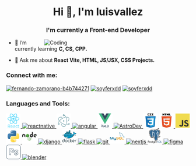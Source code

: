<h1 align="center">Hi 👋, I'm luisvallez</h1>
<h3 align="center">I'm currently a Front-end Developer</h3>

<img align="right" alt="Coding" width="400" src="https://media.discordapp.net/attachments/921723910582575155/1222877319446921247/p.png?ex=6617d040&is=66055b40&hm=6cb056e6e6b0656c329fe32e751046f28b692b996677e95bd34795763ce9d8fc&=&format=webp&quality=lossless">



- 🌱 I’m currently learning **C, CS, CPP.**

- 💬 Ask me about **React Vite, HTML, JS/JSX, CSS Projects.**

<h3 align="left">Connect with me:</h3>
<p align="left">
<a href="https://linkedin.com/in/fernando-zamorano-b4b744271" target="_blank"><img align="center" src="https://raw.githubusercontent.com/rahuldkjain/github-profile-readme-generator/master/src/images/icons/Social/linked-in-alt.svg" alt="fernando-zamorano-b4b744271" height="30" width="40" /></a>
<a href="https://instagram.com/soyferxdd" target="_blank"><img align="center" src="https://raw.githubusercontent.com/rahuldkjain/github-profile-readme-generator/master/src/images/icons/Social/instagram.svg" alt="soyferxdd" height="30" width="40" /></a>
<a href="mailto:soyferxd@proton.me" target="_blank"><img align="center" src="https://seeklogo.com/images/P/proton-mail-logo-31D8CDC79E-seeklogo.com.png" alt="soyferxdd" height="30" width="40" /></a>
</p>
 <h3 align="left">Languages and Tools:</h3>
  <p align="left">
  <a href="https://reactjs.org/" target="_blank" rel="noreferrer"> <img
        src="https://raw.githubusercontent.com/devicons/devicon/master/icons/react/react-original-wordmark.svg"
        alt="react" width="40" height="40" /> </a>
  <a href="https://reactnative.dev/" target="_blank" rel="noreferrer">
      <img src="https://reactnative.dev/img/header_logo.svg" alt="reactnative" width="40" height="40" /> </a>
  <a href="https://www.electronjs.org" target="_blank" rel="noreferrer"> <img
        src="https://raw.githubusercontent.com/devicons/devicon/master/icons/electron/electron-original.svg"
        alt="electron" width="40" height="40" />
    </a>
  <a href="https://angular.io" target="_blank" rel="noreferrer"> <img
        src="https://angular.io/assets/images/logos/angular/angular.svg" alt="angular" width="40" height="40" />
    </a>
  <a href="https://vuejs.org/" target="_blank" rel="noreferrer"> <img
        src="https://raw.githubusercontent.com/devicons/devicon/master/icons/vuejs/vuejs-original-wordmark.svg"
        alt="vuejs" width="40" height="40" /> </a>
  <a href="https://astro.build/" target="blank" rel="noreferrer"> <img
        src="https://astro.build/assets/press/astro-icon-light-gradient.png"
        alt="AstroDev" width="40" height="40" /> </a>
  <a href="https://www.w3schools.com/css/" target="_blank" rel="noreferrer"> <img
        src="https://raw.githubusercontent.com/devicons/devicon/master/icons/css3/css3-original-wordmark.svg" alt="css3"
        width="40" height="40" /> </a>
  <a href="https://www.w3.org/html/" target="_blank" rel="noreferrer"> <img
        src="https://raw.githubusercontent.com/devicons/devicon/master/icons/html5/html5-original-wordmark.svg"
        alt="html5" width="40" height="40" /> </a>
  <a href="https://developer.mozilla.org/en-US/docs/Web/JavaScript" target="_blank" rel="noreferrer"> <img
        src="https://raw.githubusercontent.com/devicons/devicon/master/icons/javascript/javascript-original.svg"
        alt="javascript" width="40" height="40" /> </a>
  <a href="https://www.python.org" target="_blank" rel="noreferrer">
      <img src="https://raw.githubusercontent.com/devicons/devicon/master/icons/python/python-original.svg" alt="python"
        width="40" height="40" /> </a>
  <a href="https://nodejs.org" target="_blank" rel="noreferrer"> <img
        src="https://raw.githubusercontent.com/devicons/devicon/master/icons/nodejs/nodejs-original-wordmark.svg"
        alt="nodejs" width="40" height="40" /> </a>
  <a href="https://www.djangoproject.com/" target="_blank" rel="noreferrer"> <img
        src="https://cdn.worldvectorlogo.com/logos/django.svg" alt="django" width="40" height="40" />
    </a>
  <a href="https://www.docker.com/" target="_blank" rel="noreferrer"> <img
        src="https://raw.githubusercontent.com/devicons/devicon/master/icons/docker/docker-original-wordmark.svg"
        alt="docker" width="40" height="40" />
    </a>
  <a href="https://flask.palletsprojects.com/" target="_blank" rel="noreferrer"> <img
        src="https://www.vectorlogo.zone/logos/pocoo_flask/pocoo_flask-icon.svg" alt="flask" width="40" height="40" />
    </a>
  <a href="https://git-scm.com/" target="_blank" rel="noreferrer"> <img
        src="https://www.vectorlogo.zone/logos/git-scm/git-scm-icon.svg" alt="git" width="40" height="40" />
    </a>
  <a href="https://www.mysql.com/" target="_blank" rel="noreferrer">
      <img src="https://raw.githubusercontent.com/devicons/devicon/master/icons/mysql/mysql-original-wordmark.svg"
        alt="mysql" width="40" height="40" /> </a>
  <a href="https://nextjs.org/" target="_blank" rel="noreferrer"> <img
        src="https://cdn.worldvectorlogo.com/logos/nextjs-2.svg" alt="nextjs" width="40" height="40" /> </a>
  <a href="https://www.postgresql.org" target="_blank" rel="noreferrer"> <img
        src="https://raw.githubusercontent.com/devicons/devicon/master/icons/postgresql/postgresql-original-wordmark.svg"
        alt="postgresql" width="40" height="40" /> </a>
  <a href="https://www.figma.com/" target="_blank" rel="noreferrer">
      <img src="https://www.vectorlogo.zone/logos/figma/figma-icon.svg" alt="figma" width="40" height="40" />
    </a>
  <a href="https://www.photoshop.com/en" target="_blank" rel="noreferrer"> <img
        src="https://raw.githubusercontent.com/devicons/devicon/master/icons/photoshop/photoshop-line.svg"
        alt="photoshop" width="40" height="40" /> </a>
  <a href="https://www.blender.org/" target="_blank" rel="noreferrer"> <img
        src="https://download.blender.org/branding/community/blender_community_badge_white.svg" alt="blender" width="40"
        height="40" />
    </a>
  </p>
